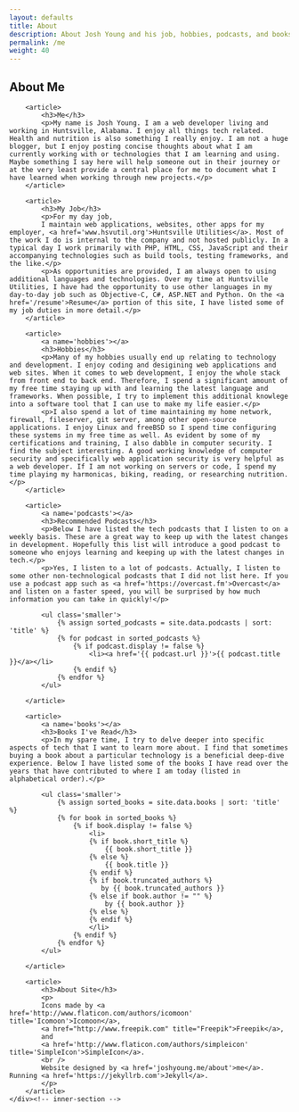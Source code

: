 ```yaml
---
layout: defaults
title: About
description: About Josh Young and his job, hobbies, podcasts, and books. About this site.
permalink: /me
weight: 40
---
```


<section>
    <div class='inner-section'>
        <h2>About Me</h2>

        <article>
            <h3>Me</h3>
            <p>My name is Josh Young. I am a web developer living and working in Huntsville, Alabama. I enjoy all things tech related. Health and nutrition is also something I really enjoy. I am not a huge blogger, but I enjoy posting concise thoughts about what I am currently working with or technologies that I am learning and using. Maybe something I say here will help someone out in their journey or at the very least provide a central place for me to document what I have learned when working through new projects.</p>
        </article>

        <article>
            <h3>My Job</h3>
            <p>For my day job,
            I maintain web applications, websites, other apps for my employer, <a href='www.hsvutil.org'>Huntsville Utilities</a>. Most of the work I do is internal to the company and not hosted publicly. In a typical day I work primarily with PHP, HTML, CSS, JavaScript and their accompanying technologies such as build tools, testing frameworks, and the like.</p>
            <p>As opportunities are provided, I am always open to using additional languages and technologies. Over my time at Huntsville Utilities, I have had the opportunity to use other languages in my day-to-day job such as Objective-C, C#, ASP.NET and Python. On the <a href='/resume'>Resume</a> portion of this site, I have listed some of my job duties in more detail.</p>
        </article>

        <article>
            <a name='hobbies'></a>
            <h3>Hobbies</h3>
            <p>Many of my hobbies usually end up relating to technology and development. I enjoy coding and desigining web applications and web sites. When it comes to web development, I enjoy the whole stack from front end to back end. Therefore, I spend a significant amount of my free time staying up with and learning the latest language and frameworks. When possible, I try to implement this additional knowlege into a software tool that I can use to make my life easier.</p>
            <p>I also spend a lot of time maintaining my home network, firewall, fileserver, git server, among other open-source applications. I enjoy Linux and freeBSD so I spend time configuring these systems in my free time as well. As evident by some of my certifications and training, I also dabble in computer security. I find the subject interesting. A good working knowledge of computer security and specifically web application security is very helpful as a web developer. If I am not working on servers or code, I spend my time playing my harmonicas, biking, reading, or researching nutrition.</p>
        </article>

        <article>
            <a name='podcasts'></a>
            <h3>Recommended Podcasts</h3>
            <p>Below I have listed the tech podcasts that I listen to on a weekly basis. These are a great way to keep up with the latest changes in development. Hopefully this list will introduce a good podcast to someone who enjoys learning and keeping up with the latest changes in tech.</p>
            <p>Yes, I listen to a lot of podcasts. Actually, I listen to some other non-technological podcasts that I did not list here. If you use a podcast app such as <a href='https://overcast.fm'>Overcast</a> and listen on a faster speed, you will be surprised by how much information you can take in quickly!</p>

            <ul class='smaller'>
                {% assign sorted_podcasts = site.data.podcasts | sort: 'title' %}
                {% for podcast in sorted_podcasts %}
                    {% if podcast.display != false %}
                        <li><a href='{{ podcast.url }}'>{{ podcast.title }}</a></li>
                    {% endif %}
                {% endfor %}
            </ul>

        </article>

        <article>
            <a name='books'></a>
            <h3>Books I've Read</h3>
            <p>In my spare time, I try to delve deeper into specific aspects of tech that I want to learn more about. I find that sometimes buying a book about a particular technology is a beneficial deep-dive experience. Below I have listed some of the books I have read over the years that have contributed to where I am today (listed in alphabetical order).</p>

            <ul class='smaller'>
                {% assign sorted_books = site.data.books | sort: 'title' %}
                {% for book in sorted_books %}
                    {% if book.display != false %}
                        <li>
                        {% if book.short_title %}
                            {{ book.short_title }} 
                        {% else %}
                            {{ book.title }} 
                        {% endif %}
                        {% if book.truncated_authors %}
                           by {{ book.truncated_authors }} 
                        {% else if book.author != "" %}
                            by {{ book.author }}
                        {% else %}
                        {% endif %}
                        </li>
                    {% endif %}
                {% endfor %}
            </ul>

        </article>

        <article>
            <h3>About Site</h3>
            <p>
            Icons made by <a href='http://www.flaticon.com/authors/icomoon' title='Icomoon'>Icomoon</a>,
            <a href="http://www.freepik.com" title="Freepik">Freepik</a>,
            and
            <a href='http://www.flaticon.com/authors/simpleicon' title='SimpleIcon'>SimpleIcon</a>.
            <br />
            Website designed by <a href='joshyoung.me/about'>me</a>. Running <a href='https://jekyllrb.com'>Jekyll</a>.
            </p>
        </article>
    </div><!-- inner-section -->
</section>